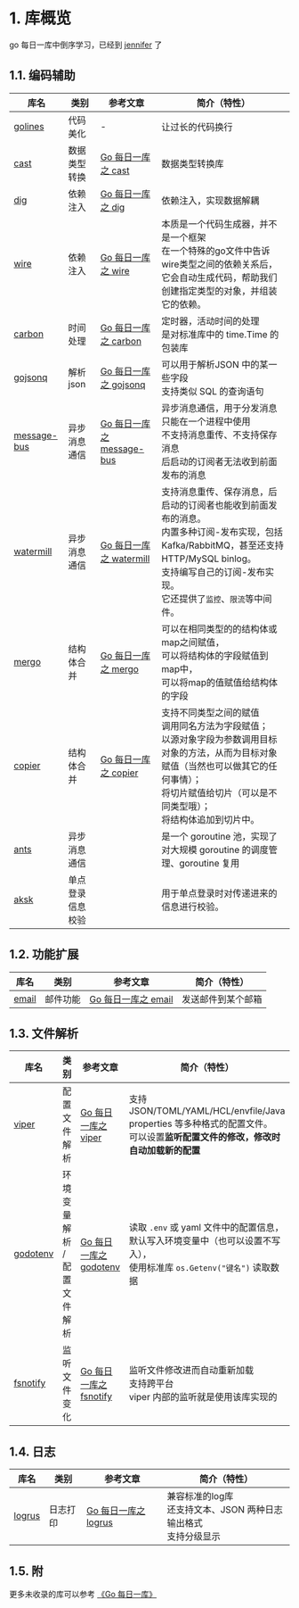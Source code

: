# 1. 库概览

go 每日一库中倒序学习，已经到 [jennifer](https://darjun.github.io/2020/03/14/godailylib/jennifer/) 了 

## 1.1. 编码辅助

库名|类别 | 参考文章 | 简介（特性）
---|---|---|---
[golines](https://github.com/segmentio/golines/blob/master/_fixtures/end_to_end__exp.go) | 代码美化 | - | 让过长的代码换行
[cast](https://github.com/spf13/cast) | 数据类型转换 | [Go 每日一库之 cast](https://darjun.github.io/2020/01/20/godailylib/cast/) | 数据类型转换库
[dig](https://github.com/uber-go/dig) | 依赖注入 | [Go 每日一库之 dig](https://darjun.github.io/2020/02/22/godailylib/dig/) | 依赖注入，实现数据解耦
[wire](https://github.com/google/wire)| 依赖注入 | [Go 每日一库之 wire](https://darjun.github.io/2020/03/02/godailylib/wire/) | 本质是一个代码生成器，并不是一个框架 <br>在一个特殊的go文件中告诉wire类型之间的依赖关系后，它会自动生成代码，帮助我们创建指定类型的对象，并组装它的依赖。
[carbon](https://github.com/uniplaces/carbon) | 时间处理 | [Go 每日一库之 carbon](https://darjun.github.io/2020/02/14/godailylib/carbon/) |  定时器，活动时间的处理 <br> 是对标准库中的 time.Time 的包装库
[gojsonq](https://github.com/thedevsaddam/gojsonq) | 解析json | [Go 每日一库之 gojsonq](https://darjun.github.io/2020/02/24/godailylib/gojsonq/) |  可以用于解析JSON 中的某一些字段 <br> 支持类似 SQL 的查询语句
[message-bus](https://github.com/vardius/message-bus) | 异步消息通信 | [Go 每日一库之 message-bus](https://darjun.github.io/2020/02/26/godailylib/message-bus/) | 异步消息通信，用于分发消息 <br>只能在一个进程中使用<br>不支持消息重传、不支持保存消息 <br>后启动的订阅者无法收到前面发布的消息
[watermill](https://watermill.io/) | 异步消息通信 | [Go 每日一库之 watermill](https://darjun.github.io/2020/03/01/godailylib/watermill/) | 支持消息重传、保存消息，后启动的订阅者也能收到前面发布的消息。<br>内置多种订阅-发布实现，包括Kafka/RabbitMQ，甚至还支持HTTP/MySQL binlog。<br>支持编写自己的订阅-发布实现。<br>它还提供了`监控`、`限流`等中间件。
[mergo](https://github.com/imdario/mergo) | 结构体合并 | [Go 每日一库之 mergo](https://darjun.github.io/2020/03/11/godailylib/mergo/) | 可以在相同类型的的结构体或map之间赋值，<br>可以将结构体的字段赋值到map中，<br>可以将map的值赋值给结构体的字段 
[copier](https://github.com/jinzhu/copier) | 结构体合并 | [Go 每日一库之 copier](https://darjun.github.io/2020/03/13/godailylib/copier/) | 支持不同类型之间的赋值 <br> 调用同名方法为字段赋值；<br>以源对象字段为参数调用目标对象的方法，从而为目标对象赋值（当然也可以做其它的任何事情）；<br>将切片赋值给切片（可以是不同类型哦）；<br>将结构体追加到切片中。
[ants](https://github.com/panjf2000/ants/blob/v2.4.6/README_ZH.md) | 异步消息通信 |  |  是一个 goroutine 池，实现了对大规模 goroutine 的调度管理、goroutine 复用
[aksk](https://pkg.go.dev/github.com/qingtao/aksk/v2#section-readme) | 单点登录信息校验 | | 用于单点登录时对传递进来的信息进行校验。

## 1.2. 功能扩展

库名|类别 | 参考文章 | 简介（特性）
---|---|---|---
[email](https://github.com/jordan-wright/email) | 邮件功能 | [Go 每日一库之 email](https://darjun.github.io/2020/02/16/godailylib/email/) | 发送邮件到某个邮箱



## 1.3. 文件解析

库名|类别 | 参考文章 | 简介（特性）
---|---|---|---
[viper](https://github.com/spf13/viper) | 配置文件解析 | [Go 每日一库之 viper](https://darjun.github.io/2020/01/18/godailylib/viper/)  | 支持 JSON/TOML/YAML/HCL/envfile/Java properties 等多种格式的配置文件。<br>可以设置**监听配置文件的修改，修改时自动加载新的配置**
[godotenv](https://github.com/joho/godotenv) | 环境变量解析 / 配置文件解析 | [Go 每日一库之 godotenv](https://darjun.github.io/2020/02/12/godailylib/godotenv/) | 读取 `.env` 或 yaml 文件中的配置信息，<br>默认写入环境变量中（也可以设置不写入），<br>使用标准库 `os.Getenv("键名")` 读取数据
[fsnotify](https://github.com/fsnotify/fsnotify) | 监听文件变化 | [Go 每日一库之 fsnotify](https://darjun.github.io/2020/01/19/godailylib/fsnotify/) | 监听文件修改进而自动重新加载 <br> 支持跨平台 <br> viper 内部的监听就是使用该库实现的



## 1.4. 日志

库名|类别 | 参考文章 | 简介（特性）
---|---|---|---
[logrus](https://github.com/sirupsen/logrus) | 日志打印 | [Go 每日一库之 logrus](https://darjun.github.io/2020/02/07/godailylib/logrus/) | 兼容标准的log库 <br> 还支持文本、JSON 两种日志输出格式 <br> 支持分级显示 


## 1.5. 附

更多未收录的库可以参考 [《Go 每日一库》](https://darjun.github.io/tags/go-每日一库/page/2/)